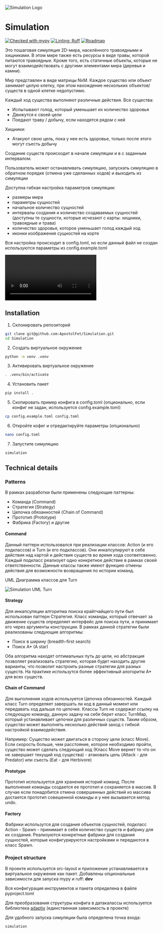 
![Simulation Logo](/docs/logo.jpg)


# Simulation
[![Checked with mypy](https://www.mypy-lang.org/static/mypy_badge.svg)](https://mypy-lang.org/)
[![Linting: Ruff](https://img.shields.io/endpoint?url=https://raw.githubusercontent.com/charliermarsh/ruff/main/assets/badge/v2.json)](https://github.com/astral-sh/ruff)
[![Roadmap](https://img.shields.io/badge/%F0%9F%97%BA%EF%B8%8F-Roadmap%20-0a0a0a.svg?style=flat&colorA=0a0a0a)](https://zhukovsd.github.io/python-backend-learning-course/projects/simulation/)

Это пошаговая симуляция 2D-мира, населённого травоядными и хищниками. 
В этом мире также есть ресурсы в виде травы, которой питаются травоядные. 
Кроме того, есть статичные объекты, которые не могут взаимодействовать с другими элементами мира (деревья и камни).


Мир представлен в виде матрицы NxM. Каждое существо или объект занимает целую клетку, при этом нахождение нескольких объектов/существ в одной клетке недопустимо.

Каждый ход существа выполняют различные действия.
Все существа:
  - Испытывают голод, который уменьшает их количество здоровья
  - Движутся к своей цели
  - Поедают траву / добычу, если находятся рядом с ней

Хищники:
  - Атакуют свою цель, пока у нее есть здоровье, только после этого могут съесть добычу 
 
Создание существ происходит в начале симуляции и в с заданным интервалом.

Пользователь может останавливать симуляцию, запускать симуляцию в обратном порядке (отмена уже сделанных ходов) и выходить из симуляции

Доступна гибкая настройка параметров симуляции:
  - размеры мира
  - параметры сущностей
  - начальное количество сущностей
  - интервалы создания и количество создаваемых сущностей (доступны те сущности, которые исчезают с карты: хищники, травоядные и трава)
  - количество здоровья, которое уменьшает голод каждый ход
  - иконки изображения сущностей на корте

Вся настройка происходит в config.toml, но если данный файл не создан используются параметры из config.example.toml


![Simulation Demo](/docs/demo.mp4)

## Installation

1. Склонировать репозиторий

```sh
git clone git@github.com:ApostolFet/Simulation.git
cd Simulation
```

2. Создать виртуальное окружение

```sh
python -m venv .venv
```

3. Активировать виртуальное окружение

```sh
. .venv/bin/activate
```

4. Установить пакет

```sh
pip install .
```

5. Скопировать пример конфига в config.toml (опционально, если конфиг не задан, используется config.example.toml)
```sh
cp config.example.toml config.toml
```

6. Откройте кофиг и отредактируйте параметры (опционально)
```sh
nano config.toml
```
7. Запустите симуляцию
```sh
simulation
```

## Technical details

### Patterns

В рамках разработки были применены следующие паттерны:
  - Команда (Command)
  - Стратегия (Strategy)
  - Цепочка обязанностей (Chain of Command)
  - Прототип (Prototype)
  - Фабрика (Factory)
  и другие


#### Command

Данный паттерн использовался при реализации классов: Action (и его подклассов) и Turn (и его подклассов).
Они инкапсулируют в себе действия над картой и действия существ во время хода соответсвенно.
Каждый подкласс реализует одно конкретное действие в рамках своей ответственности.
Данные классы также имеют функцию отмены действия для возможности возвращения по истории команд.

UML Диаграмма классов для Turn

![Simulation UML Turn](/docs/Simulation_UML_Turn.png)

#### Strategy

Для инкапсуляции алгоритма поиска крайтчайщего пути был использован паттерн Стратегия.
Класс команды, который отвечает за движение существ определяет интерфейс для поиска пути, и принимает его через аргументы конструкции.
В рамках данной стратегии были реализованы следующие алгоритмы:
  - Поиск в ширину (breadth-first search) 
  - Поиск A* (A star)

Оба алгоритма находят оптимальных путь до цели, но абстракция позволяет реализовать стратегию, которая будет находить другие варианты, что позволит настроить разные стратегии для разных существ.
На практике использутся более эффективный алогоритм A* для всех существ.

#### Chain of Command

Для выполнения ходов используется Цепочка обязанностей. Каждый класс Turn определяет завершать ли код в данный момент или передавать ход дальше по цепочке.
Классы Turn не содержат ссылку на следующую команду, данную задачу на себя берет класс TurnMap, который устанавливает цепочки для различных существ.
Таким обрзом, существо может выполнять несколько действий заход с гибкой настройкой взаимодействия.

Например: 
Существо может двигаться в сторону цели (класс Move). 
Eсли скорость больше, чем расстояние, которое необходимо пройти, существо может сделать следующий ход (Класс Move вернет то что он не завершает текущий ход существа) - атаковать цель (Attack - для Predator) или съесть (Eat - для Herbivore)

#### Prototype

Прототип используется для хранения историй команд.
После выполнения команды создается ее прототип и сохраняется в массив.
В случае если понадобится отмена совершенных действий из массива достается прототип совешенной команды и у нее вызывается метод undo.

#### Factory

Фабрики использутся для создания объектов сущностей, подкласс Action - Spawn - принимает в себя количество существ и фабрику для их создания.
Реализуются конкретные фабрики для создания сущностей, которые конфигурируются настройками и передаются в класс Spawn.


### Project structure

В проекте используется src-layout и приложение устанавливается в виртуальное окружение как пакет.
Добавлены опциональные зависимости для запуска mypy и ruff: **dev**

Вся конфигурация инструментов и пакета определена в файле pyproject.toml

Для преобразования структуры конфига в датакалассы используется библиотека [adaptix](https://adaptix.readthedocs.io/en/latest/) (единственная зависимость в проекте)

Для удобного запуска симуляции была определена точка входа:

```sh
simulation
```
